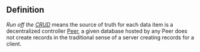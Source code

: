 ## Definition

_Run off the [CRUD](CRUD)_ means the source of truth for each data item is a decentralized controller [Peer](peer-to-peer), a given database hosted by any Peer does not create records in the traditional sense of a server creating records for a client.

